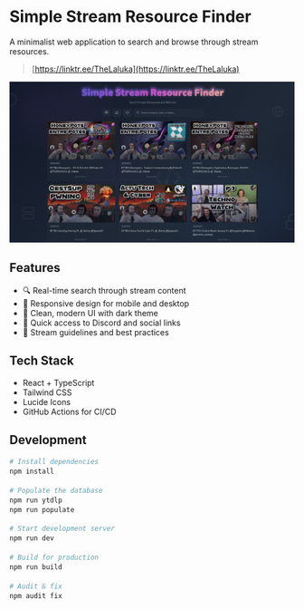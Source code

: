 # Simple Stream Resource Finder

A minimalist web application to search and browse through stream resources.

> [https://linktr.ee/TheLaluka](https://linktr.ee/TheLaluka)

<img src='demo-00.png' width='800'>

## Features

- 🔍 Real-time search through stream content
- 📱 Responsive design for mobile and desktop
- 🎨 Clean, modern UI with dark theme
- 🔗 Quick access to Discord and social links
- 📖 Stream guidelines and best practices

## Tech Stack

- React + TypeScript
- Tailwind CSS
- Lucide Icons
- GitHub Actions for CI/CD

## Development

```bash
# Install dependencies
npm install

# Populate the database
npm run ytdlp
npm run populate

# Start development server
npm run dev

# Build for production
npm run build

# Audit & fix
npm audit fix
```


